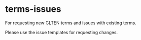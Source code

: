 # terms-issues
For requesting new GLTEN terms and issues with existing terms.

Please use the issue templates for requesting changes.
